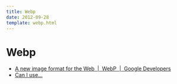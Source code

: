 ```yaml
---
title: Webp
date: 2012-09-28
template: webp.html
---
```


Webp
====

- [A new image format for the Web  |  WebP  |  Google Developers](https://developers.google.com/speed/webp/)
- [Can I use...](http://caniuse.com/#search=webp)
